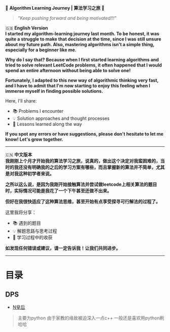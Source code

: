 🌟 **Algorithm Learning Journey | 算法学习之旅** 🌟

> *"Keep pushing forward and being motivated!!!"*

🇬🇧 **English Version**  
**I started my algorithm-learning journey last month. To be honest, it was quite a struggle to make that decision at the time, since I was still unsure about my future path. Also, mastering algorithms isn't a simple thing, especially for a beginner like me.**

**Why do I say that? Because when I first started learning algorithms and tried to solve relevant LeetCode problems, it often happened that I would spend an entire afternoon without being able to solve one!**

**Fortunately, I adapted to this new way of algorithmic thinking very fast, and I have to admit that I'm now starting to enjoy this feeling when I immerse myself in finding possible solutions.**

Here, I'll share:
- 📚 Problems I encounter
- 💡 Solution approaches and thought processes
- 🚀 Lessons learned along the way

**If you spot any errors or have suggestions, please don't hesitate to let me know! Let's grow together.**

---

🇨🇳 **中文版本**  
**我刚刚上个月才开始我的算法学习之旅，说真的，做出这个决定对我蛮困难的，当时的我还没有明确我的之后的学习方案有哪些，而且掌握新的算法并不简单，尤其是对我这种初学者来说。**

**之所以这么说，是因为我刚开始接触算法并尝试做leetcode上相关算法的题目时，实际情况可能是我花了一个下午甚至还做不出来。**

**但好在我很快适应了这种算法思维，甚至开始有点享受探寻可行解法的过程了。**

这里我将分享：
- 📚 遇到的题目
- 💡 解题思路与思考过程
- 🚀 学习过程中的收获

**如发现任何错误或建议，请一定告诉我！让我们共同进步。**

---

# 目录
## DPS
* [N皇后](https://github.com/X-peco/Algo-Daily/blob/main/journey%20/leetcode-algorithm/N%E7%9A%87%E5%90%8E.md)

>主要为python
>由于家教的缘故被迫深入一点c++
>一般还是喜欢用python刷哈哈
